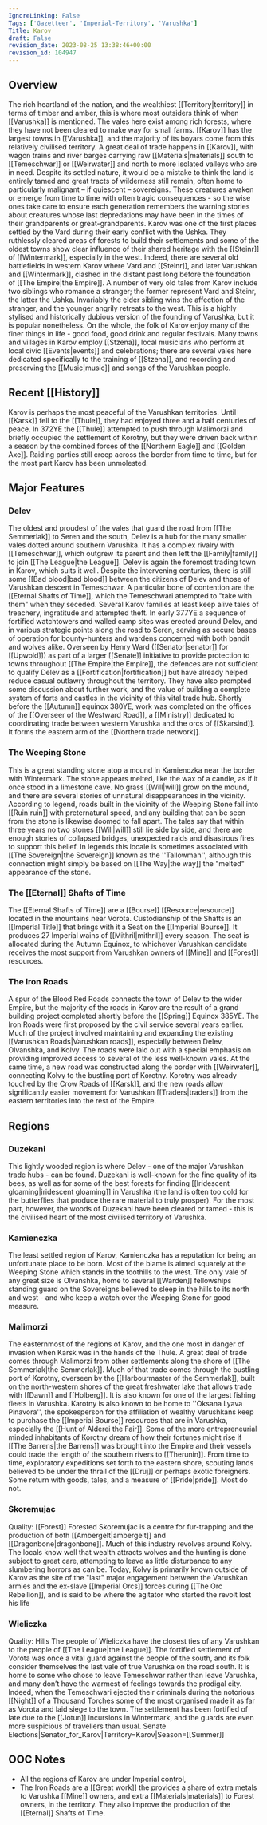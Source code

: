 ```yaml
---
IgnoreLinking: False
Tags: ['Gazetteer', 'Imperial-Territory', 'Varushka']
Title: Karov
draft: False
revision_date: 2023-08-25 13:38:46+00:00
revision_id: 104947
---
```


## Overview
The rich heartland of the nation, and the wealthiest [[Territory|territory]] in terms of timber and amber, this is where most outsiders think of when [[Varushka]] is mentioned. The vales here exist among rich forests, where they have not been cleared to make way for small farms. [[Karov]] has the largest towns in [[Varushka]], and the majority of its boyars come from this relatively civilised territory. A great deal of trade happens in [[Karov]], with wagon trains and river barges carrying raw [[Materials|materials]] south to [[Temeschwar]] or [[Weirwater]] and north to more isolated valleys who are in need. 
Despite its settled nature, it would be a mistake to think the land is entirely tamed and great tracts of wilderness still remain, often home to particularly malignant – if quiescent – sovereigns. These creatures awaken or emerge from time to time with often tragic consequences - so the wise ones take care to ensure each generation remembers the warning stories about creatures whose last depredations may have been in the times of their grandparents or great-grandparents.
Karov was one of the first places settled by the Vard during their early conflict with the Ushka. They ruthlessly cleared areas of forests to build their settlements and some of the oldest towns show clear influence of their shared heritage with the [[Steinr]] of [[Wintermark]], especially in the west. Indeed, there are several old battlefields in western Karov where Vard and [[Steinr]], and later Varushkan and [[Wintermark]], clashed in the distant past long before the foundation of [[The Empire|the Empire]]. A number of very old tales from Karov include two siblings who romance a stranger; the former represent Vard and Steinr, the latter the Ushka. Invariably the elder sibling wins the affection of the stranger, and the younger angrily retreats to the west. This is a highly stylised and historically dubious version of the founding of Varushka, but it is popular nonetheless.
On the whole, the folk of Karov enjoy many of the finer things in life - good food, good drink and regular festivals. Many towns and villages in Karov employ [[Stzena]], local musicians who perform at local civic [[Events|events]] and celebrations; there are several vales here dedicated specifically to the training of [[Stzena]], and recording and preserving the [[Music|music]] and songs of the Varushkan people.
## Recent [[History]]
Karov is perhaps the most peaceful of the Varushkan territories. Until [[Karsk]] fell to the [[Thule]], they had enjoyed three and a half centuries of peace. In 372YE the [[Thule]] attempted to push through Malimorzi and briefly occupied the settlement of Korotny, but they were driven back within a season by the combined forces of the [[Northern Eagle]] and [[Golden Axe]]. Raiding parties still creep across the border from time to time, but for the most part Karov has been unmolested.
## Major Features
### Delev
The oldest and proudest of the vales that guard the road from [[The Semmerlak]] to Seren and the south, Delev is a hub for the many smaller vales dotted around southern Varushka. It has a complex rivalry with [[Temeschwar]], which outgrew its parent and then left the [[Family|family]] to join [[The League|the League]]. Delev is again the foremost trading town in Karov, which suits it well. Despite the intervening centuries, there is still some [[Bad blood|bad blood]] between the citizens of Delev and those of Varushkan descent in Temeschwar. A particular bone of contention are the [[Eternal Shafts of Time]], which the Temeschwari attempted to "take with them" when they seceded. Several Karov families at least keep alive tales of treachery, ingratitude and attempted theft.
In early 377YE a sequence of fortified watchtowers and walled camp sites was erected around Delev, and in various strategic points along the road to Seren, serving as secure bases of operation for bounty-hunters and wardens concerned with both bandit and wolves alike. Overseen by Henry Ward ([[Senator|senator]] for [[Upwold]]) as part of a larger [[Senate]] initiative to provide protection to towns throughout [[The Empire|the Empire]], the defences are not sufficient to qualify Delev as a [[Fortification|fortification]] but have already helped reduce casual outlawry throughout the territory. They have also prompted some discussion about further work, and the value of building a complete system of forts and castles in the vicinity of this vital trade hub.
Shortly before the [[Autumn]] equinox 380YE, work was completed on the offices of the [[Overseer of the Westward Road]], a [[Ministry]] dedicated to coordinating trade between western Varushka and the orcs of [[Skarsind]]. It forms the eastern arm of the [[Northern trade network]].
### The Weeping Stone
This is a great standing stone atop a mound in Kamienczka near the border with Wintermark. The stone appears melted, like the wax of a candle, as if it once stood in a limestone cave. No grass [[Will|will]] grow on the mound, and there are several stories of unnatural disappearances in the vicinity. According to legend, roads built in the vicinity of the Weeping Stone fall into [[Ruin|ruin]] with preternatural speed, and any building that can be seen from the stone is likewise doomed to fall apart. The tales say that within three years no two stones [[Will|will]] still lie side by side, and there are enough stories of collapsed bridges, unexpected raids and disastrous fires to support this belief.
In legends this locale is sometimes associated with [[The Sovereign|the Sovereign]] known as the ''Tallowman'', although this connection might simply be based on [[The Way|the way]] the "melted" appearance of the stone.
### The [[Eternal]] Shafts of Time
The [[Eternal Shafts of Time]] are a [[Bourse]] [[Resource|resource]] located in the mountains near Vorota. Custodianship of the Shafts is an [[Imperial Title]] that brings with it a Seat on the [[Imperial Bourse]]. It produces 27 Imperial wains of [[Mithril|mithril]] every season. The seat is allocated during the Autumn Equinox, to whichever Varushkan candidate receives the most support from Varushkan owners of [[Mine]] and [[Forest]] resources.
### The Iron Roads
A spur of the Blood Red Roads connects the town of Delev to the wider Empire, but the majority of the roads in Karov are the result of a grand building project completed shortly before the [[Spring]] Equinox 385YE. The Iron Roads were first proposed by the civil service several years earlier. Much of the project involved maintaining and expanding the existing [[Varushkan Roads|Varushkan roads]], especially between Delev, Olvanshka, and Kolvy. The roads were laid out with a special emphasis on providing improved access to several of the less well-known vales. At the same time, a new road was constructed along the border with [[Weirwater]], connecting Kolvy to the bustling port of Korotny. Korotny was already touched by the Crow Roads of [[Karsk]], and the new roads allow significantly easier movement for Varushkan [[Traders|traders]] from the eastern territories into the rest of the Empire.
## Regions
### Duzekani
This lightly wooded region is where Delev - one of the major Varushkan trade hubs - can be found. Duzekani is well-known for the fine quality of its bees, as well as for some of the best forests for finding [[Iridescent gloaming|iridescent gloaming]] in Varushka (the land is often too cold for the butterflies that produce the rare material to truly prosper). For the most part, however, the woods of Duzekani have been cleared or tamed - this is the civilised heart of the most civilised territory of Varushka.
### Kamienczka
The least settled region of Karov, Kamienczka has a reputation for being an unfortunate place to be born. Most of the blame is aimed squarely at the Weeping Stone which stands in the foothills to the west. The only vale of any great size is Olvanshka, home to several [[Warden]] fellowships standing guard on the Sovereigns believed to sleep in the hills to its north and west - and who keep a watch over the Weeping Stone for good measure.
### Malimorzi
The easternmost of the regions of Karov, and the one most in danger of invasion when Karsk was in the hands of the Thule. A great deal of trade comes through Malimorzi from other settlements along the shore of [[The Semmerlak|the Semmerlak]]. Much of that trade comes through the bustling port of Korotny, overseen by the [[Harbourmaster of the Semmerlak]], built on the north-western shores of the great freshwater lake that allows trade with [[Dawn]] and [[Holberg]]. It is also known for one of the largest fishing fleets in Varushka. Karotny is also known to be home to ''Oksana Lyava Pinavora'', the spokesperson for the affiliation of wealthy Varushkans keep to purchase the [[Imperial Bourse]] resources that are in Varushka, especially the [[Hunt of Alderei the Fair]].
Some of the more entrepreneurial minded inhabitants of Korotny dream of how their fortunes might rise if [[The Barrens|the Barrens]] was brought into the Empire and their vessels could trade the length of the southern rivers to [[Therunin]]. From time to time, exploratory expeditions set forth to the eastern shore, scouting lands believed to be under the thrall of the [[Druj]] or perhaps exotic foreigners. Some return with goods, tales, and a measure of [[Pride|pride]]. Most do not.
### Skoremujac
Quality: [[Forest]]
Forested Skoremujac is a centre for fur-trapping and the production of both [[Ambergelt|ambergelt]] and [[Dragonbone|dragonbone]]. Much of this industry revolves around Kolvy. The locals know well that wealth attracts wolves and the hunting is done subject to great care, attempting to leave as little disturbance to any slumbering horrors as can be. Today, Kolvy is primarily known outside of Karov as the site of the "last" major engagement between the Varushkan armies and the ex-slave [[Imperial Orcs]] forces during [[The Orc Rebellion]], and is said to be where the agitator who started the revolt lost his life 
### Wieliczka
Quality: Hills
The people of Wieliczka have the closest ties of any Varushkan to the people of [[The League|the League]]. The fortified settlement of Vorota was once a vital guard against the people of the south, and its folk consider themselves  the last vale of true Varushka on the road south. It is home to some who chose to leave Temeschwar rather than leave Varushka, and many don’t have the warmest of feelings towards the prodigal city. Indeed, when the Temeschwari ejected their criminals during the notorious [[Night]] of a Thousand Torches some of the most organised made it as far as Vorota and laid siege to the town. The settlement has been fortified of late due to the [[Jotun]] incursions in Wintermark, and the guards are even more suspicious of travellers than usual.
Senate Elections|Senator_for_Karov|Territory=Karov|Season=[[Summer]]
## OOC Notes
* All the regions of Karov are under Imperial control,
* The Iron Roads are a [[Great work]] the provides a share of extra metals to Varushka [[Mine]] owners, and extra [[Materials|materials]] to Forest owners, in the territory. They also improve the production of the [[Eternal]] Shafts of Time.